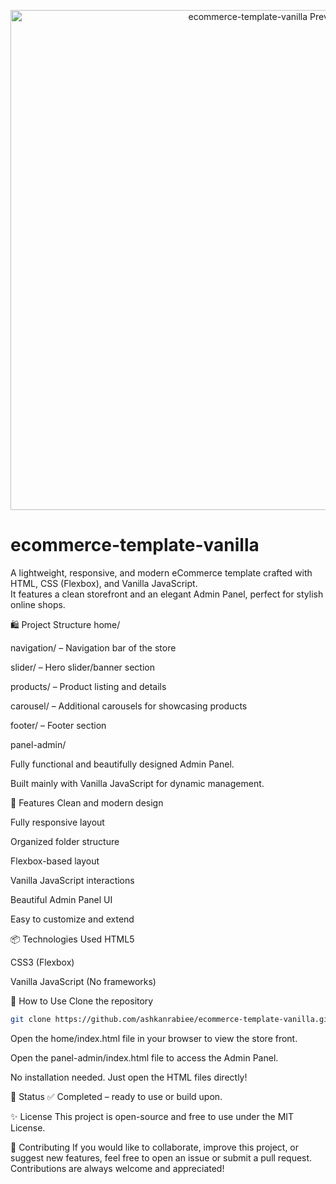 <p align="center">
  <img src="your-gif-link.gif" alt="ecommerce-template-vanilla Preview" width="800"/>
</p>

# ecommerce-template-vanilla

A lightweight, responsive, and modern eCommerce template crafted with HTML, CSS (Flexbox), and Vanilla JavaScript.  
It features a clean storefront and an elegant Admin Panel, perfect for stylish online shops.

🛍️ Project Structure
home/

navigation/ – Navigation bar of the store

slider/ – Hero slider/banner section

products/ – Product listing and details

carousel/ – Additional carousels for showcasing products

footer/ – Footer section

panel-admin/

Fully functional and beautifully designed Admin Panel.

Built mainly with Vanilla JavaScript for dynamic management.

🚀 Features
Clean and modern design

Fully responsive layout

Organized folder structure

Flexbox-based layout

Vanilla JavaScript interactions

Beautiful Admin Panel UI

Easy to customize and extend

📦 Technologies Used
HTML5

CSS3 (Flexbox)

Vanilla JavaScript (No frameworks)

📂 How to Use
Clone the repository
```bash
git clone https://github.com/ashkanrabiee/ecommerce-template-vanilla.git
```

Open the home/index.html file in your browser to view the store front.

Open the panel-admin/index.html file to access the Admin Panel.

No installation needed. Just open the HTML files directly!

🎯 Status
✅ Completed – ready to use or build upon.

✨ License
This project is open-source and free to use under the MIT License.

🤝 Contributing
If you would like to collaborate, improve this project, or suggest new features, feel free to open an issue or submit a pull request.
Contributions are always welcome and appreciated!



